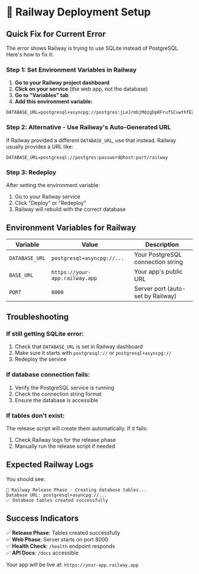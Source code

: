 # 🚀 Railway Deployment Setup

## Quick Fix for Current Error

The error shows Railway is trying to use SQLite instead of PostgreSQL. Here's how to fix it:

### **Step 1: Set Environment Variables in Railway**

1. **Go to your Railway project dashboard**
2. **Click on your service** (the web app, not the database)
3. **Go to "Variables" tab**
4. **Add this environment variable:**

```
DATABASE_URL=postgresql+asyncpg://postgres:jLeJrmbjMdzgDpRFrufSCuwthfEZAxDi@switchback.proxy.rlwy.net:37083/railway
```

### **Step 2: Alternative - Use Railway's Auto-Generated URL**

If Railway provided a different `DATABASE_URL`, use that instead. Railway usually provides a URL like:
```
DATABASE_URL=postgresql://postgres:password@host:port/railway
```

### **Step 3: Redeploy**

After setting the environment variable:
1. Go to your Railway service
2. Click "Deploy" or "Redeploy"
3. Railway will rebuild with the correct database

## Environment Variables for Railway

| Variable | Value | Description |
|----------|-------|-------------|
| `DATABASE_URL` | `postgresql+asyncpg://...` | Your PostgreSQL connection string |
| `BASE_URL` | `https://your-app.railway.app` | Your app's public URL |
| `PORT` | `8000` | Server port (auto-set by Railway) |

## Troubleshooting

### **If still getting SQLite error:**
1. Check that `DATABASE_URL` is set in Railway dashboard
2. Make sure it starts with `postgresql://` or `postgresql+asyncpg://`
3. Redeploy the service

### **If database connection fails:**
1. Verify the PostgreSQL service is running
2. Check the connection string format
3. Ensure the database is accessible

### **If tables don't exist:**
The release script will create them automatically. If it fails:
1. Check Railway logs for the release phase
2. Manually run the release script if needed

## Expected Railway Logs

You should see:
```
🔗 Railway Release Phase - Creating database tables...
Database URL: postgresql+asyncpg://...
✅ Database tables created successfully
```

## Success Indicators

✅ **Release Phase**: Tables created successfully  
✅ **Web Phase**: Server starts on port 8000  
✅ **Health Check**: `/health` endpoint responds  
✅ **API Docs**: `/docs` accessible  

Your app will be live at: `https://your-app.railway.app`
